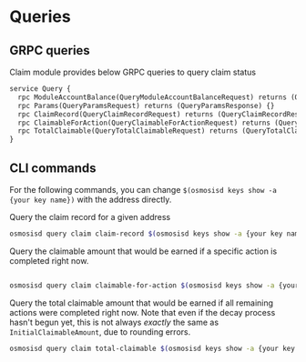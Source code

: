 <!--
order: 6
-->

# Queries

## GRPC queries

Claim module provides below GRPC queries to query claim status

```protobuf
service Query {
  rpc ModuleAccountBalance(QueryModuleAccountBalanceRequest) returns (QueryModuleAccountBalanceResponse) {}
  rpc Params(QueryParamsRequest) returns (QueryParamsResponse) {}
  rpc ClaimRecord(QueryClaimRecordRequest) returns (QueryClaimRecordResponse) {}
  rpc ClaimableForAction(QueryClaimableForActionRequest) returns (QueryClaimableForActionResponse) {}
  rpc TotalClaimable(QueryTotalClaimableRequest) returns (QueryTotalClaimableResponse) {}
}
```

## CLI commands

For the following commands, you can change `$(osmosisd keys show -a {your key name})` with the address directly.

Query the claim record for a given address

```sh
osmosisd query claim claim-record $(osmosisd keys show -a {your key name})
```

Query the claimable amount that would be earned if a specific action is completed right now.

```sh

osmosisd query claim claimable-for-action $(osmosisd keys show -a {your key name}) ActionAddLiquidity
```

Query the total claimable amount that would be earned if all remaining actions were completed right now.
Note that even if the decay process hasn't begun yet, this is not always *exactly* the same as `InitialClaimableAmount`, due to rounding errors.

```sh
osmosisd query claim total-claimable $(osmosisd keys show -a {your key name}) ActionAddLiquidity
```
